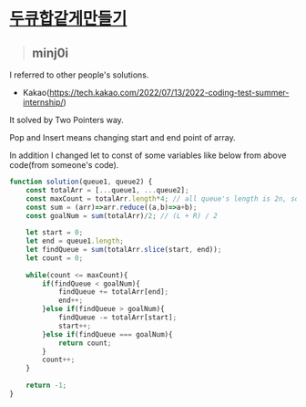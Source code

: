 # [두큐합같게만들기](https://school.programmers.co.kr/learn/courses/30/lessons/118667)

> ## minj0i
I referred to other people's solutions.
- Kakao(https://tech.kakao.com/2022/07/13/2022-coding-test-summer-internship/)

It solved by Two Pointers way.

Pop and Insert means changing start and end point of array.

In addition I changed let to const of some variables like below from above code(from someone's code).

```js
function solution(queue1, queue2) {
    const totalArr = [...queue1, ...queue2];
    const maxCount = totalArr.length*4; // all queue's length is 2n, so one pointer maximum move 2n, so 2n*2(2queue) => 4n
    const sum = (arr)=>arr.reduce((a,b)=>a+b);
    const goalNum = sum(totalArr)/2; // (L + R) / 2
    
    let start = 0;
    let end = queue1.length;
    let findQueue = sum(totalArr.slice(start, end));
    let count = 0;
    
    while(count <= maxCount){
        if(findQueue < goalNum){
            findQueue += totalArr[end];
            end++;
        }else if(findQueue > goalNum){
            findQueue -= totalArr[start];
            start++;
        }else if(findQueue === goalNum){
            return count; 
        }
        count++;
    }
    
    return -1;
}
```